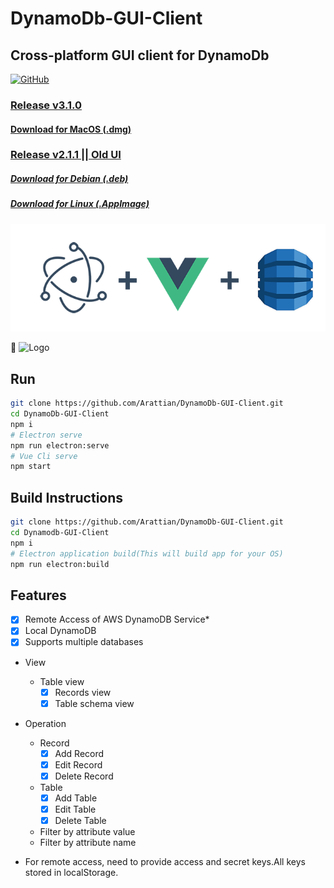# DynamoDb-GUI-Client
## Cross-platform GUI client for DynamoDb

[![GitHub](https://img.shields.io/github/license/mashape/apistatus.svg)](https://github.com/Arattian/DynamoDb-GUI-Client/blob/master/LICENSE)

### [Release v3.1.0](https://github.com/Arattian/DynamoDb-GUI-Client/releases/tag/3.1.0)
#### [Download for MacOS (.dmg)](https://github.com/Arattian/DynamoDb-GUI-Client/releases/download/3.1.0/DynamoDbGUI-mac-3.1.0.dmg)

### [Release v2.1.1 || Old UI](https://github.com/Arattian/DynamoDb-GUI-Client/releases/tag/v2.1.1)
##### [Download for Debian (.deb)](https://github.com/Arattian/DynamoDb-GUI-Client/releases/download/v2.1.1/DynamoDbGUI-linux-amd64-2.1.1.deb)
##### [Download for Linux (.AppImage)](https://github.com/Arattian/DynamoDb-GUI-Client/releases/download/v2.1.1/DynamoDbGUI-linux-x86_64-2.1.1.AppImage)

![Logo](src/assets/git-logo.png)

:eyes:
![Logo](https://i.imgur.com/24jcqzs.png)

## Run

```bash
git clone https://github.com/Arattian/DynamoDb-GUI-Client.git
cd DynamoDb-GUI-Client
npm i
# Electron serve
npm run electron:serve
# Vue Cli serve
npm start
```

## Build Instructions

```bash
git clone https://github.com/Arattian/DynamoDb-GUI-Client.git
cd Dynamodb-GUI-Client
npm i
# Electron application build(This will build app for your OS)
npm run electron:build
```

## Features

* [x] Remote Access of AWS DynamoDB Service*
* [x] Local DynamoDB
* [x] Supports multiple databases
* View
  * Table view
    * [x] Records view
    * [x] Table schema view
* Operation
  * Record
    * [x] Add Record
    * [x] Edit Record
    * [x] Delete Record
  * Table
    * [x] Add Table
    * [x] Edit Table
    * [x] Delete Table
  * Filter by attribute value
  * Filter by attribute name

* For remote access, need to provide access and secret keys.All keys stored in localStorage.
